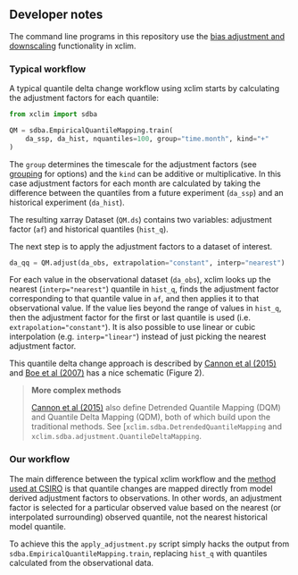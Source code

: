 ## Developer notes

The command line programs in this repository use the
[bias adjustment and downscaling](https://xclim.readthedocs.io/en/stable/sdba.html) functionality in xclim. 

### Typical workflow

A typical quantile delta change workflow using xclim
starts by calculating the adjustment factors for each quantile:

```python
from xclim import sdba

QM = sdba.EmpiricalQuantileMapping.train(
    da_ssp, da_hist, nquantiles=100, group="time.month", kind="+"
)
```

The `group` determines the timescale for the adjustment factors
(see [grouping](https://xclim.readthedocs.io/en/stable/notebooks/sdba.html#Grouping) for options)
and the `kind` can be additive or multiplicative.
In this case adjustment factors for each month are calculated by
taking the difference between the quantiles from a future experiment (`da_ssp`)
and an historical experiment (`da_hist`).

The resulting xarray Dataset (`QM.ds`) contains two variables:
adjustment factor (`af`) and historical quantiles (`hist_q`).

The next step is to apply the adjustment factors to a dataset of interest.

```python
da_qq = QM.adjust(da_obs, extrapolation="constant", interp="nearest") 
```

For each value in the observational dataset (`da_obs`),
xclim looks up the nearest (`interp="nearest"`) quantile in `hist_q`,
finds the adjustment factor corresponding to that quantile value in `af`,
and then applies it to that observational value.
If the value lies beyond the range of values in `hist_q`,
then the adjustment factor for the first or last quantile is used
(i.e. `extrapolation="constant"`).
It is also possible to use linear or cubic interpolation (e.g. `interp="linear"`)
instead of just picking the nearest adjustment factor.

This quantile delta change approach is described by 
[Cannon et al (2015)](https://doi.org/10.1175/JCLI-D-14-00754.1)
and [Boe et al (2007)](https://doi.org/10.1002/joc.1602) has a nice schematic (Figure 2).

> **More complex methods**
>
> [Cannon et al (2015)](https://doi.org/10.1175/JCLI-D-14-00754.1) also define
> Detrended Quantile Mapping (DQM) and Quantile Delta Mapping (QDM),
> both of which build upon the traditional methods.
> See [`xclim.sdba.DetrendedQuantileMapping` and `xclim.sdba.adjustment.QuantileDeltaMapping`.


### Our workflow

The main difference between the typical xclim workflow and the
[method used at CSIRO](old_code/README.md) is that quantile changes
are mapped directly from model derived adjustment factors to observations.
In other words, an adjustment factor is selected for a particular observed value
based on the nearest (or interpolated surrounding) observed quantile,
not the nearest historical model quantile.

To achieve this the `apply_adjustment.py` script simply hacks the output from
`sdba.EmpiricalQuantileMapping.train`,
replacing `hist_q` with quantiles calculated from the observational data.






